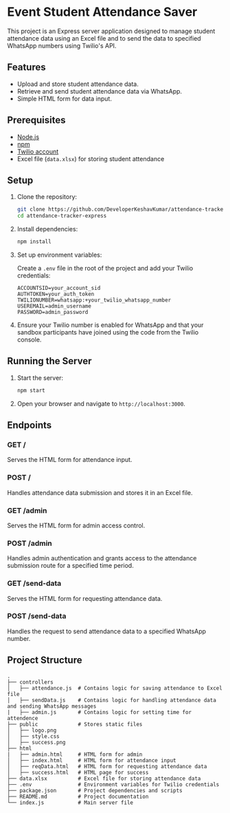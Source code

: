 # Event Student Attendance Saver

This project is an Express server application designed to manage student attendance data using an Excel file and to send the data to specified WhatsApp numbers using Twilio's API.

## Features

- Upload and store student attendance data.
- Retrieve and send student attendance data via WhatsApp.
- Simple HTML form for data input.

## Prerequisites

- [Node.js](https://nodejs.org/)
- [npm](https://www.npmjs.com/)
- [Twilio account](https://www.twilio.com/)
- Excel file (`data.xlsx`) for storing student attendance

## Setup

1. Clone the repository:

    ```sh
    git clone https://github.com/DeveloperKeshavKumar/attendance-tracker-express
    cd attendance-tracker-express
    ```

2. Install dependencies:

    ```sh
    npm install
    ```

3. Set up environment variables:

    Create a `.env` file in the root of the project and add your Twilio credentials:

    ```plaintext
    ACCOUNTSID=your_account_sid
    AUTHTOKEN=your_auth_token
    TWILIONUMBER=whatsapp:+your_twilio_whatsapp_number
    USEREMAIL=admin_username
    PASSWORD=admin_password
    ```

4. Ensure your Twilio number is enabled for WhatsApp and that your sandbox participants have joined using the code from the Twilio console.

## Running the Server

1. Start the server:

    ```sh
    npm start
    ```

2. Open your browser and navigate to `http://localhost:3000`.

## Endpoints

### GET /

Serves the HTML form for attendance input.

### POST /

Handles attendance data submission and stores it in an Excel file.

### GET /admin

Serves the HTML form for admin access control.

### POST /admin

Handles admin authentication and grants access to the attendance submission route for a specified time period.

### GET /send-data

Serves the HTML form for requesting attendance data.

### POST /send-data

Handles the request to send attendance data to a specified WhatsApp number.

## Project Structure

```plaintext
.
├── controllers
│   ├── attendance.js  # Contains logic for saving attendance to Excel file
│   ├── sendData.js    # Contains logic for handling attendance data and sending WhatsApp messages
|   ├── admin.js       # Contains logic for setting time for attendence 
├── public             # Stores static files
│   ├── logo.png
│   ├── style.css
│   ├── success.png
├── html
|   ├── admin.html     # HTML form for admin
│   ├── index.html     # HTML form for attendance input
│   ├── reqData.html   # HTML form for requesting attendance data
│   ├── success.html   # HTML page for success
├── data.xlsx          # Excel file for storing attendance data
├── .env               # Environment variables for Twilio credentials
├── package.json       # Project dependencies and scripts
├── README.md          # Project documentation
└── index.js           # Main server file
